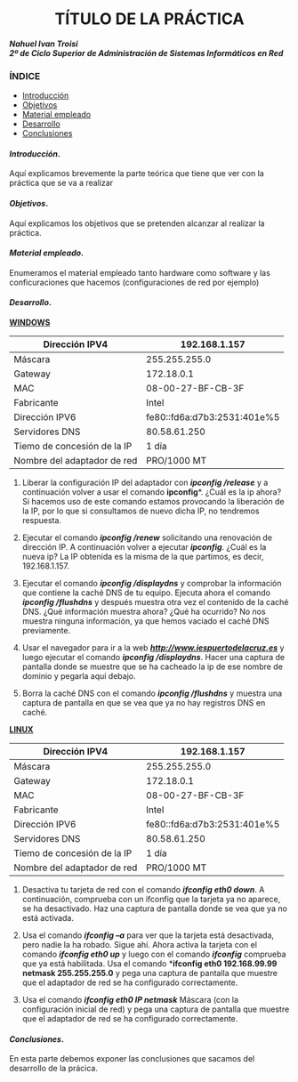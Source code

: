 
<center>

# TÍTULO DE LA PRÁCTICA


</center>

***Nahuel Ivan Troisi*** <br>
***2º de Ciclo Superior de Administración de Sistemas Informáticos en Red*** 

### ÍNDICE

+ [Introducción](#id1)
+ [Objetivos](#id2)
+ [Material empleado](#id3)
+ [Desarrollo](#id4)
+ [Conclusiones](#id5)


#### ***Introducción***. <a name="id1"></a>

Aquí explicamos brevemente la parte teórica que tiene que ver con la práctica que se va a realizar

#### ***Objetivos***. <a name="id2"></a>

Aquí explicamos los objetivos que se pretenden alcanzar al realizar la práctica.

#### ***Material empleado***. <a name="id3"></a>

Enumeramos el material empleado tanto hardware como software y las conficuraciones que hacemos (configuraciones de red por ejemplo) 

#### ***Desarrollo***. <a name="id4"></a>



__<ins> WINDOWS </ins>__


| Dirección IPV4              	| 192.168.1.157               	|
|-----------------------------	|-----------------------------	|
| Máscara                     	| 255.255.255.0               	|
| Gateway                     	| 172.18.0.1                  	|
| MAC                         	| 08-00-27-BF-CB-3F           	|
| Fabricante                  	| Intel                       	|
| Dirección IPV6              	| fe80::fd6a:d7b3:2531:401e%5 	|
| Servidores DNS              	| 80.58.61.250                	|
| Tiemo de concesión de la IP 	| 1 día                       	|
| Nombre del adaptador de red 	| PRO/1000 MT                 	|

1. Liberar la configuración IP del adaptador con ***ipconfig /release*** y a continuación volver a usar el
comando **ipconfig***.
¿Cuál es la ip ahora?
Si hacemos uso de este comando estamos provocando la liberación de la IP, por lo que si consultamos de nuevo dicha IP, no tendremos respuesta. 

2. Ejecutar el comando ***ipconfig /renew*** solicitando una renovación de dirección IP. A continuación
volver a ejecutar ***ipconfig***. ¿Cuál es la nueva ip?
La IP obtenida es la misma de la que partimos, es decir, 192.168.1.157. 

3. Ejecutar el comando ***ipconfig /displaydns*** y comprobar la información que contiene la caché DNS
de tu equipo. Ejecuta ahora el comando ***ipconfig /flushdns*** y después muestra otra vez el
contenido de la caché DNS. ¿Qué información muestra ahora? ¿Qué ha ocurrido?
No nos muestra ninguna información, ya que hemos vaciado el caché DNS previamente. 

4. Usar el navegador para ir a la web ***http://www.iespuertodelacruz.es*** y luego ejecutar el comando
***ipconfig /displaydns***. Hacer una captura de pantalla donde se muestre que se ha cacheado la ip de
ese nombre de dominio y pegarla aquí debajo.

5. Borra la caché DNS con el comando ***ipconfig /flushdns*** y muestra una captura de pantalla en que
se vea que ya no hay registros DNS en caché.


__<ins> LINUX </ins>__


| Dirección IPV4              	| 192.168.1.157               	|
|-----------------------------	|-----------------------------	|
| Máscara                     	| 255.255.255.0                	|
| Gateway                     	| 172.18.0.1                  	|
| MAC                         	| 08-00-27-BF-CB-3F           	|
| Fabricante                  	| Intel                       	|
| Dirección IPV6              	| fe80::fd6a:d7b3:2531:401e%5 	|
| Servidores DNS              	| 80.58.61.250                	|
| Tiemo de concesión de la IP 	| 1 día                       	|
| Nombre del adaptador de red 	| PRO/1000 MT                 	|

1. Desactiva tu tarjeta de red con el comando ***ifconfig eth0 down***. A continuación, comprueba con un
ifconfig que la tarjeta ya no aparece, se ha desactivado. Haz una captura de pantalla donde se vea
que ya no está activada.

2. Usa el comando ***ifconfig –a*** para ver que la tarjeta está desactivada, pero nadie la ha robado. Sigue
ahí.
Ahora activa la tarjeta con el comando ***ifconfig eth0 up*** y luego con el comando ***ifconfig***
comprueba que ya está habilitada.
Usa el comando ***ifconfig eth0 192.168.99.99 netmask 255.255.255.0** y pega una captura de
pantalla que muestre que el adaptador de red se ha configurado correctamente.

3. Usa el comando ***ifconfig eth0 IP netmask*** Máscara (con la configuración inicial de red) y pega una
captura de pantalla que muestre que el adaptador de red se ha configurado correctamente.







#### ***Conclusiones***. <a name="id5"></a>

En esta parte debemos exponer las conclusiones que sacamos del desarrollo de la prácica.
